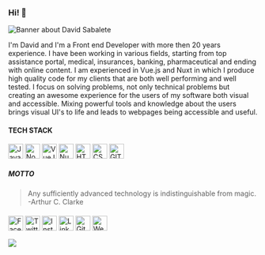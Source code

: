 ### Hi! :wave:

<img src="https://raw.githubusercontent.com/dsabalete/dsabalete/master/banner.jpg" alt="Banner about David Sabalete">

I'm David and I'm a Front end Developer with more then 20 years experience. I have been working in various fields, starting from top assistance portal, medical, insurances, banking, pharmaceutical and ending with online content. I am experienced in Vue.js and Nuxt in which I produce high quality code for my clients that are both well performing and well tested. I focus on solving problems, not only technical problems but creating an awesome experience for the users of my software both visual and accessible. Mixing powerful tools and knowledge about the users brings visual UI's to life and leads to webpages being accessible and useful. 

#### TECH STACK

<img alt="Javascript" src="https://img.shields.io/badge/-Javascript-000?style=for-the-badge&logo=javascript" height="30"> <img alt="Nodejs" src="https://img.shields.io/badge/-Node-brightgreen?style=for-the-badge&logo=Node.js&logoColor=white" height="30"> <img alt="VueJS" src="https://img.shields.io/badge/-Vue.js-orange?style=for-the-badge&logo=vue.js" height="30"> <img alt="Nuxt" src="https://img.shields.io/badge/-Nuxt.js-cyan?style=for-the-badge&logo=Nuxt.js" height="30"> <img alt="HTML5" src="https://img.shields.io/badge/html5%20-%23E34F26.svg?&style=for-the-badge&logo=html5&logoColor=white" height="30"> <img alt="CSS3" src="https://img.shields.io/badge/css3%20-%231572B6.svg?&style=for-the-badge&logo=css3&logoColor=white" height="30"> <img alt="GIT" src="https://img.shields.io/badge/git-pink.svg?&style=for-the-badge&logo=git&logoColor=white" height="30"> 

##### MOTTO

> Any sufficiently advanced technology is indistinguishable from magic. -Arthur C. Clarke

####

<a href="https://www.facebook.com/dsabalete" target="_blank"><img src="https://raw.githubusercontent.com/dsabalete/dsabalete/master/fb.png" alt="Facebook" width="30"></a>
<a href="https://twitter.com/dsabalete" target="_blank"><img src="https://raw.githubusercontent.com/dsabalete/dsabalete/master/tw.png" alt="Twitter" width="30"></a>
<a href="https://www.instagram.com/dsabalete/" target="_blank"><img src="https://raw.githubusercontent.com/dsabalete/dsabalete/master/ig.png" alt="Instagram" width="30"></a>
<a href="https://www.linkedin.com/in/dsabalete/" target="_blank"><img src="https://raw.githubusercontent.com/dsabalete/dsabalete/master/in.png" alt="LinkedIn" width="30"></a>
<a href="https://github.com/dsabalete" target="_blank"><img src="https://raw.githubusercontent.com/dsabalete/dsabalete/master/git.png" alt="GitHub" width="30"></a>
<a href="https://www.davidsabalete.com/" target="_blank"><img src="https://raw.githubusercontent.com/dsabalete/dsabalete/master/www.png" alt="Website" width="30"></a>

![](https://komarev.com/ghpvc/?username=dsabalete)
